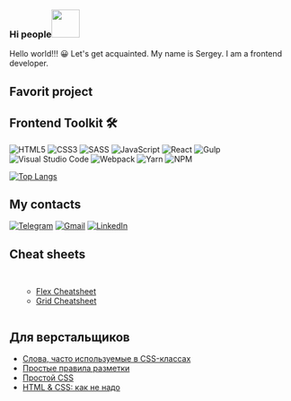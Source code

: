 ### Hi people<img src="https://kerasfera.ru/upload/medialibrary/0d1/0d1d458362de9e439918bc1743adf815.gif" width="50px" style="max-width:50%;">
<p>Hello world!!! 😀 Let's get acquainted. My name is Sergey.
I am a frontend developer.
</p>

<h2>Favorit project</h2>


<h2>Frontend Toolkit 🛠 </h2>

![HTML5](https://img.shields.io/badge/html5-%23E34F26.svg?style=for-the-badge&logo=html5&logoColor=white)
![CSS3](https://img.shields.io/badge/css3-%231572B6.svg?style=for-the-badge&logo=css3&logoColor=white)
![SASS](https://img.shields.io/badge/SASS-hotpink.svg?style=for-the-badge&logo=SASS&logoColor=white)
![JavaScript](https://img.shields.io/badge/javascript-%23323330.svg?style=for-the-badge&logo=javascript&logoColor=%23F7DF1E)
![React](https://img.shields.io/badge/react-%2320232a.svg?style=for-the-badge&logo=react&logoColor=%2361DAFB)
![Gulp](https://img.shields.io/badge/GULP-%23CF4647.svg?style=for-the-badge&logo=gulp&logoColor=white)
![Visual Studio Code](https://img.shields.io/badge/Visual%20Studio%20Code-0078d7.svg?style=for-the-badge&logo=visual-studio-code&logoColor=white)
![Webpack](https://img.shields.io/badge/webpack-%238DD6F9.svg?style=for-the-badge&logo=webpack&logoColor=black)
![Yarn](https://img.shields.io/badge/yarn-%232C8EBB.svg?style=for-the-badge&logo=yarn&logoColor=white)
![NPM](https://img.shields.io/badge/NPM-%23000000.svg?style=for-the-badge&logo=npm&logoColor=white)

[![Top Langs](https://github-readme-stats.vercel.app/api/top-langs/?username=SergeyShurkhovetckii&layout=compact)](https://github.com/SergeyShurkhovetckii/SergeyShurkhovetckii)

<h2>My contacts</h2>

<a href="https://t.me/Shurkhovetskii_Sergey">![Telegram](https://img.shields.io/badge/Telegram-2CA5E0?style=for-the-badge&logo=telegram&logoColor=white)</a>
<a href="mailto:sshurkhovetskii@gmail.com">![Gmail](https://img.shields.io/badge/Gmail-D14836?style=for-the-badge&logo=gmail&logoColor=white)</a>
<a href="https://www.linkedin.com/in/sergey-shurkhovetskii-13183a256/">![LinkedIn](https://img.shields.io/badge/linkedin-%230077B5.svg?style=for-the-badge&logo=linkedin&logoColor=white)</a>




<h2>Cheat sheets</h2>

<div style="display: flex;" >
    <ul dir="auto">
<ul dir="auto">
<li><a href="https://yoksel.github.io/flex-cheatsheet/" rel="nofollow">Flex Cheatsheet</a></li>
<li><a href="https://yoksel.github.io/grid-cheatsheet/" rel="nofollow">Grid Cheatsheet</a></li>
</ul>
    </ul>
</div>



<h2>Для верстальщиков</h2>
<ul dir="auto">
<li><a href="https://github.com/yoksel/common-words">Слова, часто используемые в CSS-классах</a></li>
<li><a href="http://yoksel.github.io/easy-markup/" rel="nofollow">Простые правила разметки</a></li>
<li><a href="https://yoksel.github.io/easy-css/" rel="nofollow">Простой CSS</a></li>
<li><a href="https://yoksel.github.io/bad-practices/" rel="nofollow">HTML &amp; CSS: как не надо</a></li>
</ul>






